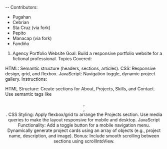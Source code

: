 -- Contributors:
- Pugahan
- Cebrian
- Sta Cruz (via fork)
- Pepito
- Manacap (via fork)
- Fandiño


1. Agency Portfolio Website
Goal: Build a responsive portfolio website for a fictional professional.
Topics Covered:

HTML: Semantic structure (headers, sections, articles).
CSS: Responsive design, grid, and flexbox.
JavaScript: Navigation toggle, dynamic project gallery.
Instructions:

HTML Structure:
Create sections for About, Projects, Skills, and Contact.
Use semantic tags like <header>, <main>, <footer>.
CSS Styling:
Apply flexbox/grid to arrange the Projects section.
Use media queries to make the layout responsive for mobile and desktop.
JavaScript Functionality:
Add a toggle button for a mobile navigation menu.
Dynamically generate project cards using an array of objects (e.g., project name, description, and image).
Bonus:
Include smooth scrolling between sections using scrollIntoView.
